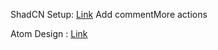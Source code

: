 
ShadCN Setup: [Link](https://ui.shadcn.com/docs/installation/vite) Add commentMore actions

Atom Design : [Link](https://medium.com/@janelle.wg/atomic-design-pattern-how-to-structure-your-react-application-2bb4d9ca5f97)